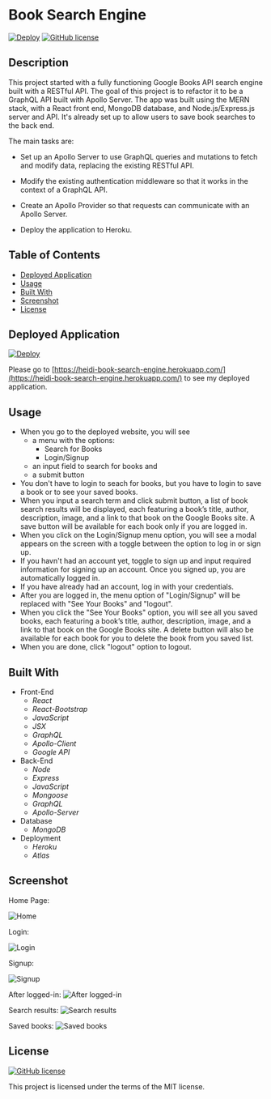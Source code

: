 # Book Search Engine
[![Deploy](https://www.herokucdn.com/deploy/button.svg)](https://heidi-book-search-engine.herokuapp.com/)
[![GitHub license](https://img.shields.io/badge/license-MIT-blue.svg)](https://opensource.org/licenses/MIT)

## Description
This project started with a fully functioning Google Books API search engine built with a RESTful API. The goal of this project is to refactor it to be a GraphQL API built with Apollo Server. The app was built using the MERN stack, with a React front end, MongoDB database, and Node.js/Express.js server and API. It's already set up to allow users to save book searches to the back end.

The main tasks are:

- Set up an Apollo Server to use GraphQL queries and mutations to fetch and modify data, replacing the existing RESTful API.

- Modify the existing authentication middleware so that it works in the context of a GraphQL API.

- Create an Apollo Provider so that requests can communicate with an Apollo Server.

- Deploy the application to Heroku.

## Table of Contents
* [Deployed Application](#deployed-application)
* [Usage](#usage)
* [Built With](#built-with)
* [Screenshot](#screenshot)
* [License](#license) 

## Deployed Application

[![Deploy](https://www.herokucdn.com/deploy/button.svg)](https://heidi-book-search-engine.herokuapp.com/)

Please go to [https://heidi-book-search-engine.herokuapp.com/](https://heidi-book-search-engine.herokuapp.com/) to see my deployed application.

## Usage
- When you go to the deployed website, you will see 
	- a menu with the options:
		- Search for Books
		- Login/Signup 
	- an input field to search for books and 
	- a submit button
- You don't have to login to seach for books, but you have to login to save a book or to see your saved books.
- When you input a search term and click submit button, a list of book search results will be displayed, each featuring a book’s title, author, description, image, and a link to that book on the Google Books site. A save button will be available for each book only if you are logged in.
- When you click on the Login/Signup menu option, you will see a modal appears on the screen with a toggle between the option to log in or sign up.
- If you havn't had an account yet, toggle to sign up and input required information for signing up an account. Once you signed up, you are automatically logged in.
- If you have already had an account, log in with your credentials.
- After you are logged in, the menu option of "Login/Signup" will be replaced with "See Your Books" and "logout".
- When you click the "See Your Books" option, you will see all you saved books, each featuring a book’s title, author, description, image, and a link to that book on the Google Books site. A delete button will also be available for each book for you to delete the book from you saved list.
- When you are done, click "logout" option to logout.

## Built With
- Front-End
	- *React*
	- *React-Bootstrap*
	- *JavaScript*
	- *JSX*
	- *GraphQL*
	- *Apollo-Client*
	- *Google API*
- Back-End
	- *Node*
	- *Express*
	- *JavaScript*
	- *Mongoose*
	- *GraphQL*
	- *Apollo-Server*
- Database
	- *MongoDB*
- Deployment
	- *Heroku*
	- *Atlas*
    

## Screenshot

Home Page:

![Home](./screenshots/book-search-engine-home.png)

Login:

![Login](./screenshots/book-search-engine-login.png)

Signup:

![Signup](./screenshots/book-search-engine-signup.png)

After logged-in:
![After logged-in](./screenshots/book-search-engine-after-logged-in.png)

Search results:
![Search results](./screenshots/book-search-engine-search-results.png)

Saved books:
![Saved books](./screenshots/book-search-engine-saved-books.png)

## License

[![GitHub license](https://img.shields.io/badge/license-MIT-blue.svg)](https://opensource.org/licenses/MIT) 

This project is licensed under the terms of the MIT license.